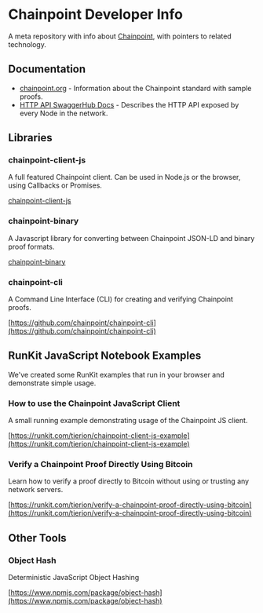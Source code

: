 # Chainpoint Developer Info

A meta repository with info about [Chainpoint](https://chainpoint.org/), with pointers to related technology.

## Documentation

* [chainpoint.org](https://chainpoint.org/) - Information about the Chainpoint standard with sample proofs.
* [HTTP API SwaggerHub Docs](https://app.swaggerhub.com/apis/chainpoint/node/1.0.0) - Describes the HTTP API exposed by every Node in the network.

## Libraries

### chainpoint-client-js

A full featured Chainpoint client. Can be used in Node.js or the browser, using Callbacks or Promises.

[chainpoint-client-js](https://github.com/chainpoint/chainpoint-client-js)

### chainpoint-binary

A Javascript library for converting between Chainpoint JSON-LD and binary proof formats.

[chainpoint-binary](https://github.com/chainpoint/chainpoint-binary)

### chainpoint-cli

A Command Line Interface (CLI) for creating and verifying Chainpoint proofs.

[https://github.com/chainpoint/chainpoint-cli](https://github.com/chainpoint/chainpoint-cli)

## RunKit JavaScript Notebook Examples

We've created some RunKit examples that run in your browser and demonstrate simple usage.

### How to use the Chainpoint JavaScript Client

A small running example demonstrating usage of the Chainpoint JS client.

[https://runkit.com/tierion/chainpoint-client-js-example](https://runkit.com/tierion/chainpoint-client-js-example)

### Verify a Chainpoint Proof Directly Using Bitcoin

Learn how to verify a proof directly to Bitcoin without using or trusting any network servers.

[https://runkit.com/tierion/verify-a-chainpoint-proof-directly-using-bitcoin](https://runkit.com/tierion/verify-a-chainpoint-proof-directly-using-bitcoin)

## Other Tools

### Object Hash

Deterministic JavaScript Object Hashing

[https://www.npmjs.com/package/object-hash](https://www.npmjs.com/package/object-hash)